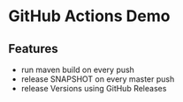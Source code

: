 # GitHub Actions Demo

## Features

* run maven build on every push
* release SNAPSHOT on every master push
* release Versions using GitHub Releases
